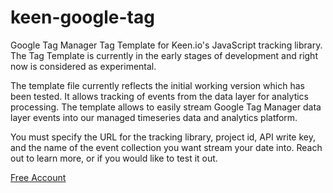 # keen-google-tag

Google Tag Manager Tag Template for Keen.io's JavaScript tracking library. The Tag Template is currently in the early stages of development and right now is considered as experimental.

The template file currently reflects the initial working version which has been tested. It allows tracking of events from the data layer for analytics processing. The template allows to easily stream Google Tag Manager data layer events into our managed timeseries data and analytics platform.

You must specify the URL for the tracking library, project id, API write key, and the name of the event collection you want stream your date into. Reach out to learn more, or if you would like to test it out.

[Free Account](https://keen.io/users/signup)

